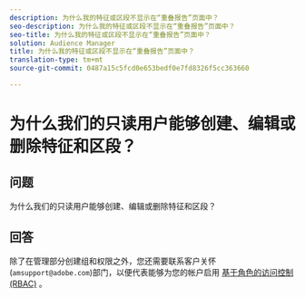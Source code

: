 ```yaml
---
description: 为什么我的特征或区段不显示在“重叠报告”页面中？
seo-description: 为什么我的特征或区段不显示在“重叠报告”页面中？
seo-title: 为什么我的特征或区段不显示在“重叠报告”页面中？
solution: Audience Manager
title: 为什么我的特征或区段不显示在“重叠报告”页面中？
translation-type: tm+mt
source-git-commit: 0487a15c5fcd0e653bedf0e7fd8326f5cc363660

---
```



# 为什么我们的只读用户能够创建、编辑或删除特征和区段？

## 问题

为什么我们的只读用户能够创建、编辑或删除特征和区段？

## 回答

除了在管理部分创建组和权限之外，您还需要联系客户关怀(`amsupport@adobe.com`)部门，以便代表能够为您的帐户启用 [基于角色的访问控制(RBAC)](../features/administration/administration-overview.md) 。
